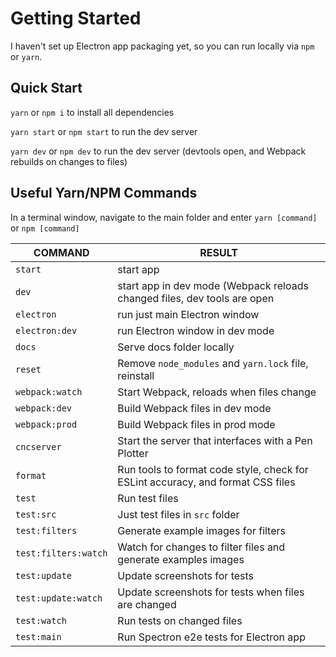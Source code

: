 # Getting Started

I haven't set up Electron app packaging yet, so you can run locally via `npm` or `yarn`.

## Quick Start

`yarn` or `npm i` to install all dependencies

`yarn start` or `npm start` to run the dev server

`yarn dev` or `npm dev` to run the dev server (devtools open, and Webpack rebuilds on changes to files)

## Useful Yarn/NPM Commands

In a terminal window, navigate to the main folder and enter `yarn [command]` or `npm [command]`

| COMMAND              | RESULT                                                                          |
| -------------------- | ------------------------------------------------------------------------------- |
| `start`              | start app                                                                       |
| `dev`                | start app in dev mode (Webpack reloads changed files, dev tools are open        |
| `electron`           | run just main Electron window                                                   |
| `electron:dev`       | run Electron window in dev mode                                                 |
| `docs`               | Serve docs folder locally                                                       |
| `reset`              | Remove `node_modules` and `yarn.lock` file, reinstall                           |
| `webpack:watch`      | Start Webpack, reloads when files change                                        |
| `webpack:dev`        | Build Webpack files in dev mode                                                 |
| `webpack:prod`       | Build Webpack files in prod mode                                                |
| `cncserver`          | Start the server that interfaces with a Pen Plotter                             |
| `format`             | Run tools to format code style, check for ESLint accuracy, and format CSS files |
| `test`               | Run test files                                                                  |
| `test:src`           | Just test files in `src` folder                                                 |
| `test:filters`       | Generate example images for filters                                             |
| `test:filters:watch` | Watch for changes to filter files and generate examples images                  |
| `test:update`        | Update screenshots for tests                                                    |
| `test:update:watch`  | Update screenshots for tests when files are changed                             |
| `test:watch`         | Run tests on changed files                                                      |
| `test:main`          | Run Spectron e2e tests for Electron app                                         |
